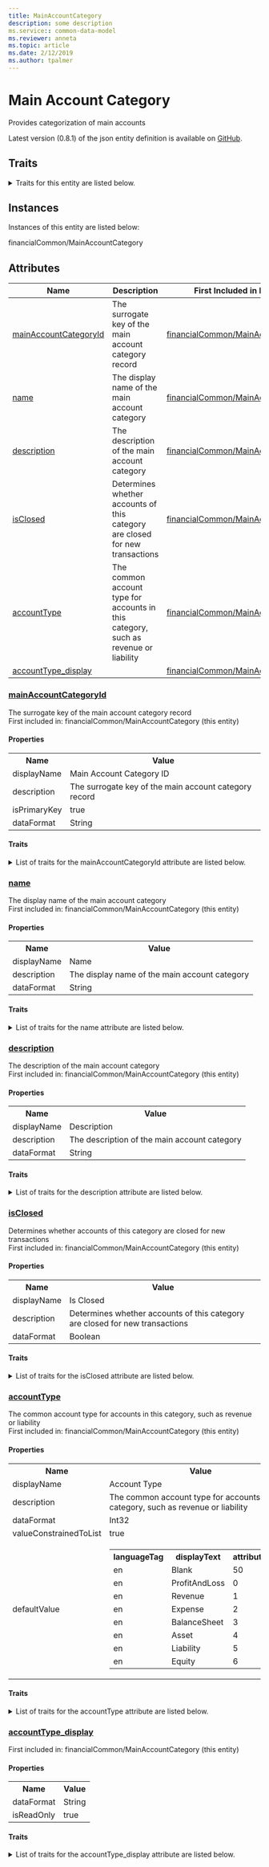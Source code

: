```yaml
---
title: MainAccountCategory
description: some description
ms.service:: common-data-model
ms.reviewer: anneta
ms.topic: article
ms.date: 2/12/2019
ms.author: tpalmer
---
```


# Main Account Category

Provides categorization of main accounts  
  
Latest version (0.8.1) of the json entity definition is available on <a href="https://github.com/Microsoft/CDM/tree/master/schemaDocuments/core/applicationCommon/foundationCommon/financialCommon/MainAccountCategory.cdm.json" target="_blank">GitHub</a>.  

## Traits

<details>
<summary>Traits for this entity are listed below.  
</summary>

- **is.CDM.entityVersion**  
  <table><tr><th>Parameter</th><th>Value</th><th>Data type</th><th>Explanation</th></tr><tr><td>versionNumber</td><td>0.8.1</td><td>string</td><td>semantic version number of the entity</td></tr></table>

- **is.identifiedBy**  
  names a specifc identity attribute to use with an entity  <table><tr><th>Parameter</th><th>Value</th><th>Data type</th><th>Explanation</th></tr><tr><td>attribute</td><td>[MainAccountCategory/hasAttributes/mainAccountCategoryId](#mainAccountCategoryId)</td><td>attribute</td><td></td></tr></table>

- **is.CDM.attributeGroup**  
  identifies standard groups of attributes in CDM entities.  <table><tr><th>Parameter</th><th>Value</th><th>Data type</th><th>Explanation</th></tr><tr><td>groupList</td><td><table><tr><th>attributeGroupReference</th></tr><tr><td>/core/applicationCommon/foundationCommon<br>/financeCommon/MainAccountCategory.cdm.json<br>/MainAccountCategory/hasAttributes<br>/attributesAddedAtThisScope</td></tr></table></td><td>entity</td><td></td></tr></table>

- **is.localized.displayedAs**  
  Holds the list of language specific display text for an object.  <table><tr><th>Parameter</th><th>Value</th><th>Data type</th><th>Explanation</th></tr><tr><td>localizedDisplayText</td><td><table><tr><th>languageTag</th><th>displayText</th></tr><tr><td>en</td><td>Main Account Category</td></tr></table></td><td>entity</td><td>a reference to the constant entity holding the list of localized text</td></tr></table>

- **is.localized.describedAs**  
  Holds the list of language specific descriptive text for an object.  <table><tr><th>Parameter</th><th>Value</th><th>Data type</th><th>Explanation</th></tr><tr><td>localizedDisplayText</td><td><table><tr><th>languageTag</th><th>displayText</th></tr><tr><td>en</td><td>Provides categorization of main accounts</td></tr></table></td><td>entity</td><td>a reference to the constant entity holding the list of localized text</td></tr></table>

</details>

## Instances

Instances of this entity are listed below:  

financialCommon/MainAccountCategory  

## Attributes

|Name|Description|First Included in Instance|
|---|---|---|
|[mainAccountCategoryId](#mainAccountCategoryId)|The surrogate key of the main account category record|<a href="MainAccountCategory.md" target="_blank">financialCommon/MainAccountCategory</a>|
|[name](#name)|The display name of the main account category|<a href="MainAccountCategory.md" target="_blank">financialCommon/MainAccountCategory</a>|
|[description](#description)|The description of the main account category|<a href="MainAccountCategory.md" target="_blank">financialCommon/MainAccountCategory</a>|
|[isClosed](#isClosed)|Determines whether accounts of this category are closed for new transactions|<a href="MainAccountCategory.md" target="_blank">financialCommon/MainAccountCategory</a>|
|[accountType](#accountType)|The common account type for accounts in this category, such as revenue or liability|<a href="MainAccountCategory.md" target="_blank">financialCommon/MainAccountCategory</a>|
|[accountType_display](#accountType_display)||<a href="MainAccountCategory.md" target="_blank">financialCommon/MainAccountCategory</a>|

### <a href=#mainAccountCategoryId name="mainAccountCategoryId">mainAccountCategoryId</a>

The surrogate key of the main account category record  
First included in: financialCommon/MainAccountCategory (this entity)  

#### Properties

<table><tr><th>Name</th><th>Value</th></tr><tr><td>displayName</td><td>Main Account Category ID</td></tr><tr><td>description</td><td>The surrogate key of the main account category record</td></tr><tr><td>isPrimaryKey</td><td>true</td></tr><tr><td>dataFormat</td><td>String</td></tr></table>

#### Traits

<details>
<summary>List of traits for the mainAccountCategoryId attribute are listed below.</summary>

- **is.dataFormat.character**  
- **is.dataFormat.big**  
- **is.dataFormat.array**  
- **is.identifiedBy**  
names a specifc identity attribute to use with an entity  <table><tr><th>Parameter</th><th>Value</th><th>Data type</th><th>Explanation</th></tr><tr><td>attribute</td><td>[MainAccountCategory/hasAttributes/mainAccountCategoryId](#mainAccountCategoryId)</td><td>attribute</td><td></td></tr></table>

- **is.localized.displayedAs**  
Holds the list of language specific display text for an object.  <table><tr><th>Parameter</th><th>Value</th><th>Data type</th><th>Explanation</th></tr><tr><td>localizedDisplayText</td><td><table><tr><th>languageTag</th><th>displayText</th></tr><tr><td>en</td><td>Main Account Category ID</td></tr></table></td><td>entity</td><td>a reference to the constant entity holding the list of localized text</td></tr></table>

- **is.localized.describedAs**  
Holds the list of language specific descriptive text for an object.  <table><tr><th>Parameter</th><th>Value</th><th>Data type</th><th>Explanation</th></tr><tr><td>localizedDisplayText</td><td><table><tr><th>languageTag</th><th>displayText</th></tr><tr><td>en</td><td>The surrogate key of the main account category record</td></tr></table></td><td>entity</td><td>a reference to the constant entity holding the list of localized text</td></tr></table>

</details>

### <a href=#name name="name">name</a>

The display name of the main account category  
First included in: financialCommon/MainAccountCategory (this entity)  

#### Properties

<table><tr><th>Name</th><th>Value</th></tr><tr><td>displayName</td><td>Name</td></tr><tr><td>description</td><td>The display name of the main account category</td></tr><tr><td>dataFormat</td><td>String</td></tr></table>

#### Traits

<details>
<summary>List of traits for the name attribute are listed below.</summary>

- **is.dataFormat.character**  
- **is.dataFormat.big**  
- **is.dataFormat.array**  
- **is.localized.displayedAs**  
Holds the list of language specific display text for an object.  <table><tr><th>Parameter</th><th>Value</th><th>Data type</th><th>Explanation</th></tr><tr><td>localizedDisplayText</td><td><table><tr><th>languageTag</th><th>displayText</th></tr><tr><td>en</td><td>Name</td></tr></table></td><td>entity</td><td>a reference to the constant entity holding the list of localized text</td></tr></table>

- **is.localized.describedAs**  
Holds the list of language specific descriptive text for an object.  <table><tr><th>Parameter</th><th>Value</th><th>Data type</th><th>Explanation</th></tr><tr><td>localizedDisplayText</td><td><table><tr><th>languageTag</th><th>displayText</th></tr><tr><td>en</td><td>The display name of the main account category</td></tr></table></td><td>entity</td><td>a reference to the constant entity holding the list of localized text</td></tr></table>

</details>

### <a href=#description name="description">description</a>

The description of the main account category  
First included in: financialCommon/MainAccountCategory (this entity)  

#### Properties

<table><tr><th>Name</th><th>Value</th></tr><tr><td>displayName</td><td>Description</td></tr><tr><td>description</td><td>The description of the main account category</td></tr><tr><td>dataFormat</td><td>String</td></tr></table>

#### Traits

<details>
<summary>List of traits for the description attribute are listed below.</summary>

- **is.dataFormat.character**  
- **is.dataFormat.big**  
- **is.dataFormat.array**  
- **means.reference.description**  
- **is.localized.displayedAs**  
Holds the list of language specific display text for an object.  <table><tr><th>Parameter</th><th>Value</th><th>Data type</th><th>Explanation</th></tr><tr><td>localizedDisplayText</td><td><table><tr><th>languageTag</th><th>displayText</th></tr><tr><td>en</td><td>Description</td></tr></table></td><td>entity</td><td>a reference to the constant entity holding the list of localized text</td></tr></table>

- **is.localized.describedAs**  
Holds the list of language specific descriptive text for an object.  <table><tr><th>Parameter</th><th>Value</th><th>Data type</th><th>Explanation</th></tr><tr><td>localizedDisplayText</td><td><table><tr><th>languageTag</th><th>displayText</th></tr><tr><td>en</td><td>The description of the main account category</td></tr></table></td><td>entity</td><td>a reference to the constant entity holding the list of localized text</td></tr></table>

</details>

### <a href=#isClosed name="isClosed">isClosed</a>

Determines whether accounts of this category are closed for new transactions  
First included in: financialCommon/MainAccountCategory (this entity)  

#### Properties

<table><tr><th>Name</th><th>Value</th></tr><tr><td>displayName</td><td>Is Closed</td></tr><tr><td>description</td><td>Determines whether accounts of this category are closed for new transactions</td></tr><tr><td>dataFormat</td><td>Boolean</td></tr></table>

#### Traits

<details>
<summary>List of traits for the isClosed attribute are listed below.</summary>

- **is.dataFormat.boolean**  
- **is.localized.displayedAs**  
Holds the list of language specific display text for an object.  <table><tr><th>Parameter</th><th>Value</th><th>Data type</th><th>Explanation</th></tr><tr><td>localizedDisplayText</td><td><table><tr><th>languageTag</th><th>displayText</th></tr><tr><td>en</td><td>Is Closed</td></tr></table></td><td>entity</td><td>a reference to the constant entity holding the list of localized text</td></tr></table>

- **is.localized.describedAs**  
Holds the list of language specific descriptive text for an object.  <table><tr><th>Parameter</th><th>Value</th><th>Data type</th><th>Explanation</th></tr><tr><td>localizedDisplayText</td><td><table><tr><th>languageTag</th><th>displayText</th></tr><tr><td>en</td><td>Determines whether accounts of this category are closed for new transactions</td></tr></table></td><td>entity</td><td>a reference to the constant entity holding the list of localized text</td></tr></table>

</details>

### <a href=#accountType name="accountType">accountType</a>

The common account type for accounts in this category, such as revenue or liability  
First included in: financialCommon/MainAccountCategory (this entity)  

#### Properties

<table><tr><th>Name</th><th>Value</th></tr><tr><td>displayName</td><td>Account Type</td></tr><tr><td>description</td><td>The common account type for accounts in this category, such as revenue or liability</td></tr><tr><td>dataFormat</td><td>Int32</td></tr><tr><td>valueConstrainedToList</td><td>true</td></tr><tr><td>defaultValue</td><td><table><tr><th>languageTag</th><th>displayText</th><th>attributeValue</th></tr><tr><td>en</td><td>Blank</td><td>50</td></tr><tr><td>en</td><td>ProfitAndLoss</td><td>0</td></tr><tr><td>en</td><td>Revenue</td><td>1</td></tr><tr><td>en</td><td>Expense</td><td>2</td></tr><tr><td>en</td><td>BalanceSheet</td><td>3</td></tr><tr><td>en</td><td>Asset</td><td>4</td></tr><tr><td>en</td><td>Liability</td><td>5</td></tr><tr><td>en</td><td>Equity</td><td>6</td></tr></table></td></tr></table>

#### Traits

<details>
<summary>List of traits for the accountType attribute are listed below.</summary>

- **is.dataFormat.integer**  
- **does.haveDefault**  
An attribute has a default value  <table><tr><th>Parameter</th><th>Value</th><th>Data type</th><th>Explanation</th></tr><tr><td>default</td><td><table><tr><th>languageTag</th><th>displayText</th><th>attributeValue</th></tr><tr><td>en</td><td>Blank</td><td>50</td></tr><tr><td>en</td><td>ProfitAndLoss</td><td>0</td></tr><tr><td>en</td><td>Revenue</td><td>1</td></tr><tr><td>en</td><td>Expense</td><td>2</td></tr><tr><td>en</td><td>BalanceSheet</td><td>3</td></tr><tr><td>en</td><td>Asset</td><td>4</td></tr><tr><td>en</td><td>Liability</td><td>5</td></tr><tr><td>en</td><td>Equity</td><td>6</td></tr></table></td><td>any</td><td></td></tr></table>

- **is.constrainedList**  
the values of an attribute are taken from or looked up from a fixed list of possibilities  

- **is.localized.displayedAs**  
Holds the list of language specific display text for an object.  <table><tr><th>Parameter</th><th>Value</th><th>Data type</th><th>Explanation</th></tr><tr><td>localizedDisplayText</td><td><table><tr><th>languageTag</th><th>displayText</th></tr><tr><td>en</td><td>Account Type</td></tr></table></td><td>entity</td><td>a reference to the constant entity holding the list of localized text</td></tr></table>

- **is.localized.describedAs**  
Holds the list of language specific descriptive text for an object.  <table><tr><th>Parameter</th><th>Value</th><th>Data type</th><th>Explanation</th></tr><tr><td>localizedDisplayText</td><td><table><tr><th>languageTag</th><th>displayText</th></tr><tr><td>en</td><td>The common account type for accounts in this category, such as revenue or liability</td></tr></table></td><td>entity</td><td>a reference to the constant entity holding the list of localized text</td></tr></table>

</details>

### <a href=#accountType_display name="accountType_display">accountType_display</a>

First included in: financialCommon/MainAccountCategory (this entity)  

#### Properties

<table><tr><th>Name</th><th>Value</th></tr><tr><td>dataFormat</td><td>String</td></tr><tr><td>isReadOnly</td><td>true</td></tr></table>

#### Traits

<details>
<summary>List of traits for the accountType_display attribute are listed below.</summary>

- **is.dataFormat.character**  
- **is.dataFormat.big**  
- **is.dataFormat.array**  
- **means.reference.displayText**  
- **is.readOnly**  
- **is.addedInSupportOf**  
<table><tr><th>Parameter</th><th>Value</th><th>Data type</th><th>Explanation</th></tr><tr><td>inSupportOf</td><td>accountType</td><td>attributeName</td><td>output parameter naming the attribute that is being supported</td></tr></table>

</details>

